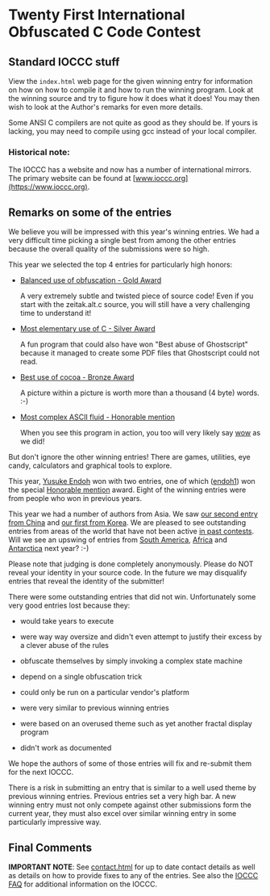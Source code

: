 # Twenty First International Obfuscated C Code Contest


## Standard IOCCC stuff

View the `index.html` web page for the given winning entry for information on how
on how to compile it and how to run the winning program.
Look at the winning source and try to figure how it does what it does!
You may then wish to look at the Author's remarks for even more details.

Some ANSI C compilers are not quite as good as they should be.  If
yours is lacking, you may need to compile using gcc instead of your
local compiler.


### Historical note:

The IOCCC has a website and now has a number of international mirrors.
The primary website can be found at [www.ioccc.org](https://www.ioccc.org).



## Remarks on some of the entries

We believe you will be impressed with this year's winning entries.  We had
a very difficult time picking a single best from among the other entries
because the overall quality of the submissions were so high.

This year we selected the top 4 entries for particularly high honors:

*   [Balanced use of obfuscation - Gold Award](zeitak/index.html)

    A very extremely subtle and twisted piece of source code!
    Even if you start with the zeitak.alt.c source,
    you will still have a very challenging time to understand it!

*   [Most elementary use of C - Silver Award](hamano/index.html)

    A fun program that could also have won "Best abuse of
    Ghostscript" because it managed to create some PDF files
    that Ghostscript could not read.

*   [Best use of cocoa - Bronze Award](vik/index.html)

    A picture within a picture is worth more than a
    thousand (4 byte) words. :-)

*   [Most complex ASCII fluid - Honorable mention](endoh1/index.html)

    When you see this program in action, you too will
    very likely say
        [wow](https://web.archive.org/web/20240626134108/https://twitter.com/ioccc/status/247140812683628545)
        as we did!

But don't ignore the other winning entries!  There are games, utilities,
eye candy, calculators and graphical tools to explore.

This year, [Yusuke Endoh](../authors.html#Yusuke_Endoh) won with two entries, one of which
([endoh1](endoh1/index.html)) won the special [Honorable
mention](endoh1/index.html) award.  Eight of
the winning entries were from people who won in previous years.

This year we had a number of authors from Asia.  We saw [our second
entry from China](hou/index.html) and [our first from Korea](kang/index.html).  We are pleased to see
outstanding entries from areas of the world that have not been
active [in past contests](../years.html).  Will we see an upswing of entries
from [South America](https://en.wikipedia.org/wiki/South_America),
[Africa](https://en.wikipedia.org/wiki/Africa) and
[Antarctica](https://en.wikipedia.org/wiki/Antarctica) next year? :-)

Please note that judging is done completely anonymously.  Please
do NOT reveal your identity in your source code.  In the future we
may disqualify entries that reveal the identity of the submitter!

There were some outstanding entries that did not win.  Unfortunately
some very good entries lost because they:

+ would take years to execute

+ were way way oversize and didn't even attempt to justify their
  excess by a clever abuse of the rules

+ obfuscate themselves by simply invoking a complex
  state machine

+ depend on a single obfuscation trick

+ could only be run on a particular vendor's platform

+ were very similar to previous winning entries

+ were based on an overused theme such as yet another
  fractal display program

+ didn't work as documented

We hope the authors of some of those entries will fix and re-submit
them for the next IOCCC.

There is a risk in submitting an entry that is similar to a well
used theme by previous winning entries.  Previous entries set a very high
bar.  A new winning entry must not only compete against other submissions
form the current year, they must also excel over similar winning entry
in some particularly impressive way.


## Final Comments

**IMPORTANT NOTE**: See [contact.html](../contact.html) for up to date contact details
as well as details on how to provide fixes to any of the entries.
See also the [IOCCC FAQ](../faq.html) for additional information on the IOCCC.


<!--

    Copyright © 1984-2024 by Landon Curt Noll. All Rights Reserved.

    You are free to share and adapt this file under the terms of this license:

        Creative Commons Attribution-ShareAlike 4.0 International (CC BY-SA 4.0)

    For more information, see:

        https://creativecommons.org/licenses/by-sa/4.0/

-->
